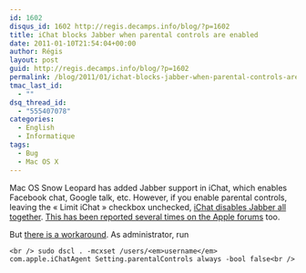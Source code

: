 ```yaml
---
id: 1602
disqus_id: 1602 http://regis.decamps.info/blog/?p=1602
title: iChat blocks Jabber when parental controls are enabled
date: 2011-01-10T21:54:04+00:00
author: Régis
layout: post
guid: http://regis.decamps.info/blog/?p=1602
permalink: /blog/2011/01/ichat-blocks-jabber-when-parental-controls-are-enabled/
tmac_last_id:
  - ""
dsq_thread_id:
  - "555407078"
categories:
  - English
  - Informatique
tags:
  - Bug
  - Mac OS X
---
```

Mac OS Snow Leopard has added Jabber support in iChat, which enables Facebook chat, Google talk, etc. However, if you enable parental controls, leaving the « Limit iChat » checkbox unchecked, [iChat disables Jabber all together](http://tech.kateva.org/2009/05/cant-select-jabber-or-google-talk-for.html). [This has been reported several times on the Apple forums](http://discussions.apple.com/search.jspa?threadID=&q=Parental+Controls&objID=f902&dateRange=all&userID=&numResults=15&rankBy=10001) too.

But [there is a workaround](http://www.lensovet.net/~sysadmin/w/Enable_Jabber_accounts_in_iChat_with_Parental_Controlled_accounts). As administrator, run
  
`<br />
sudo dscl . -mcxset /users/<em>username</em> com.apple.iChatAgent Setting.parentalControls always -bool false<br />
`
